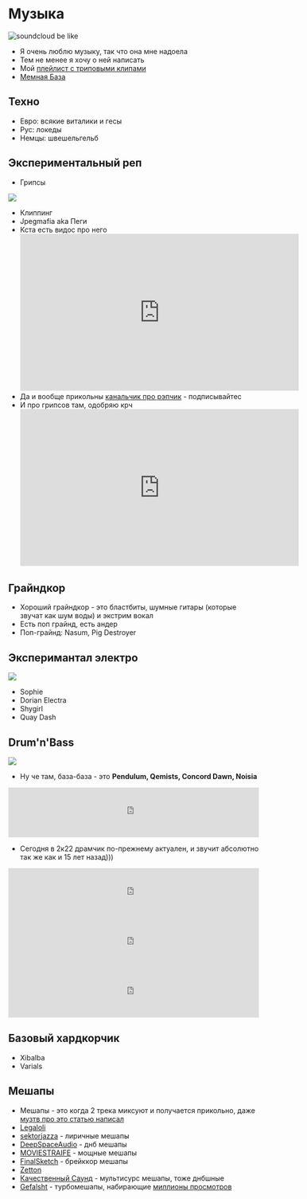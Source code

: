 # Музыка

![soundcloud be like](sc.jpg)

- Я очень люблю музыку, так что она мне надоела
- Тем не менее я хочу о ней написать
- Мой [плейлист с триповыми клипами](https://www.youtube.com/playlist?list=PLdb8DVmvU9i5bGINNz10f-ga_bqD41O4q)
- [Мемная База](https://vk.com/come_to_brazil)

## Техно

- Евро: всякие виталики и гесы
- Рус: локеды
- Немцы: швешельгельб

## Экспериментальный реп

- Грипсы

<img src="../../../assets/vk/mc-ride.gif">

- Клиппинг
- Jpegmafia aka Пеги
- Кста есть видос про него
  <iframe width="560" height="315" src="https://www.youtube.com/embed/evy5J-1jP1g" title="YouTube video player" frameborder="0" allow="accelerometer; autoplay; clipboard-write; encrypted-media; gyroscope; picture-in-picture" allowfullscreen></iframe>
- Да и вообще прикольны [канальчик про рэпчик](https://www.youtube.com/@MutenRoshi5137) - подписывайтес
- И про грипсов там, одобряю крч
  <iframe width="560" height="315" src="https://www.youtube.com/embed/_oNJmLQpUTw" title="YouTube video player" frameborder="0" allow="accelerometer; autoplay; clipboard-write; encrypted-media; gyroscope; picture-in-picture" allowfullscreen></iframe>

## Грайндкор

- Хороший грайндкор - это бластбиты, шумные гитары (которые звучат как шум воды) и экстрим вокал
- Есть поп грайнд, есть андер
- Поп-грайнд: Nasum, Pig Destroyer

## Эксперимантал электро

![](experimental-electronic-nonbinary.webp)

- Sophie
- Dorian Electra
- Shygirl
- Quay Dash

## Drum'n'Bass

![](dnb.jpg)

- Ну че там, база-база - это **Pendulum, Qemists, Concord Dawn, Noisia**

<iframe frameborder="0" style="border:none;width: 100%;height:100px;" height="100" src="https://music.yandex.ru/iframe/#track/39909586/5167263">
Слушайте <a href='https://music.yandex.ru/album/5167263/track/39909586'>Don't Tell Me</a>
— <a href='https://music.yandex.ru/artist/719344'>Concord Dawn</a> на Яндекс Музыке</iframe>

- Сегодня в 2к22 драмчик по-прежнему актуален, и звучит абсолютно так же как и 15 лет назад)))

<iframe frameborder="0" style="border:none;width:100%;height:100px;"  height="100" src="https://music.yandex.ru/iframe/#track/101316939/21350984">Слушайте <a href='https://music.yandex.ru/album/21350984/track/101316939'>Burn 'Em Down</a> — <a href='https://music.yandex.ru/artist/3228992'>Pythius</a> на Яндекс Музыке</iframe>

<iframe frameborder="0" style="border:none;width:100%;height:100px;" height="100" src="https://music.yandex.ru/iframe/#track/52467702/7388929">Слушайте <a href='https://music.yandex.ru/album/7388929/track/52467702'>Push It To The Limit</a> — <a href='https://music.yandex.ru/artist/632210'>Qo</a> на Яндекс Музыке</iframe>

<iframe frameborder="0" style="border:none;width:100%;height:100px;"  height="100" src="https://music.yandex.ru/iframe/#track/50008390/6883838">Слушайте <a href='https://music.yandex.ru/album/6883838/track/50008390'>Jungle Reprezentah</a> — <a href='https://music.yandex.ru/artist/1323029'>Lowriderz</a> на Яндекс Музыке</iframe>

## Базовый хардкорчик

- Xibalba
- Varials

## Мешапы

- Мешапы - это когда 2 трека миксуют и получается прикольно, даже [музтв про это статью написал](https://muz-tv.ru/news/smeshano-i-smeshno-chto-takoe-meshap-i-pochemu-eto-tak-veselo/)
- [Legaloli](https://vk.com/legaloli) 
- [sektorjazza](https://vk.com/cringerecords) - лиричные мешапы
- [DeepSpaceAudio](https://vk.com/dspaudio) - днб мешапы
- [MOVIESTRAIFE](https://vk.com/moviestraife_group) - мощные мешапы
- [FinalSketch](https://vk.com/finalsketchmusic) - брейккор мешапы
- [Zetton](https://vk.com/zetton_mashups)
- [Качественный Саунд](https://vk.com/highqualitysound) - мультисурс мешапы, тоже днбшные
- [Gefalsht](https://vk.com/gefalsht) - турбомешапы, набирающие [миллионы просмотров](https://www.youtube.com/watch?v=k0H4GwnT5kE)
